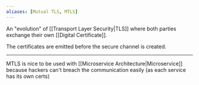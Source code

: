 ```yaml
---
aliases: [Mutual TLS, MTLS]
---
```


An "evolution" of [[Transport Layer Security|TLS]] where both parties exchange their own [[Digital Certificate]].

The certificates are emitted before the secure channel is created.

---

MTLS is nice to be used with [[Microservice Architecture|Microservice]] because hackers can't breach the communication easily (as each service has its own certs)